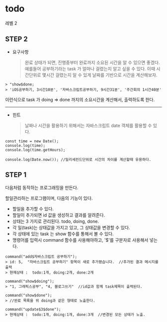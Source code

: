 # todo

레벨 2

## STEP 2

* 요구사항
  > 완료 상태가 되면, 진행중부터 완료까지 소요된 시간을 알 수 있으면 좋겠다.
  > 예를들어 공부하기라는 task 가 얼마나 걸렸는지 알고 싶을 수 있다.
  > 이때 시간단위로 몇시간 걸렸는지 알 수 있게 날짜를 기반으로 시간을 계산해보자.

```
> "show$done;
> 'iOS공부하기, 3시간10분', '자바스크립트공부하기, 9시간31분', '주간회의 1시간40분'
```

이런식으로 task 가 doing => done 까지의 소요시간을 계산해서, 출력하도록 한다.

---

* 힌트
  > 날짜나 시간을 활용하기 위해서는 자바스크립트 date 객체를 활용할 수 있다.

```
const time = new Date();
console.log(time);
console.log(time.getHours);

console.log(Date.now()); //밀리세컨드단위로 시간의 차이를 계산할때 유용하다.
```

## STEP 1

다음처럼 동작하는 프로그래밍을 만든다.

할일관리하는 프로그램이며, 다음의 기능이 있다.

* 할일을 추가할 수 있다.
* 할일이 추가되면 id 값을 생성하고 결과를 알려준다.
* 상태는 3 가지로 관리된다. todo, doing, done.
* 각 일(task)는 상태값을 가지고 있고, 그 상태값을 변경할 수 있다.
* 각 상태에 있는 task 는 show 함수를 통해서 볼 수 있다.
* 명령어를 입력시 command 함수를 사용해야하고, '$'를 구분자로 사용해서 넣는다.

```
command("add$자바스크립트 공부하기");
> id: 5,  "자바스크립트 공부하기" 항목이 새로 추가됐습니다.  //추가된 결과 메시지를 출력
> 현재상태 :  todo:1개, doing:2개, done:2개

command("show$doing");
> "1, 그래픽스공부", "4, 블로그쓰기"  //id값과 함께 task제목이 출력된다.

command("show$done");
> //완료 목록을 위 doing과 같은 형태로 노출한다.

command("update$3$done");
> 현재상태 :  todo:1개, doing:1개, done:3개  //변경된 모든 상태가 노출.
```
